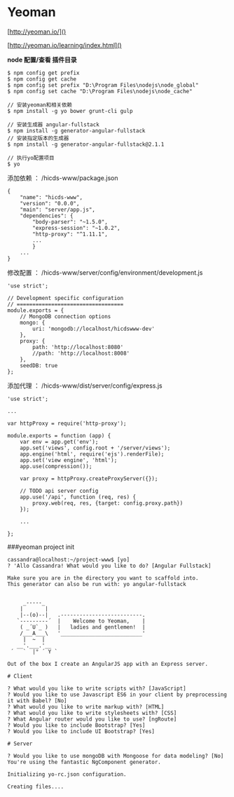 Yeoman
======
[http://yeoman.io/]()

[http://yeoman.io/learning/index.html]()

**node 配置/查看 插件目录**

	$ npm config get prefix
	$ npm config get cache
	$ npm config set prefix "D:\Program Files\nodejs\node_global"
	$ npm config set cache "D:\Program Files\nodejs\node_cache"

	// 安装yeoman和相关依赖
	$ npm install -g yo bower grunt-cli gulp
	
	// 安装生成器 angular-fullstack
	$ npm install -g generator-angular-fullstack
	// 安装指定版本的生成器
	$ npm install -g generator-angular-fullstack@2.1.1
	
	// 执行yo配置项目
	$ yo
	
	
添加依赖 ： /hicds-www/package.json
	

	{
		"name": "hicds-www",
		"version": "0.0.0",
		"main": "server/app.js",
		"dependencies": {
			"body-parser": "~1.5.0",
			"express-session": "~1.0.2",
			"http-proxy": "^1.11.1",
 			...
			}
		...	
	}	

修改配置 ： /hicds-www/server/config/environment/development.js

	'use strict';

	// Development specific configuration
	// ==================================
	module.exports = {
    	// MongoDB connection options
    	mongo: {
        	uri: 'mongodb://localhost/hicdswww-dev'
    	},
    	proxy: {
        	path: 'http://localhost:8080'
        	//path: 'http://localhost:8008'
    	},
    	seedDB: true
	};	
	
	
添加代理 ： /hicds-www/dist/server/config/express.js	
	
	'use strict';

	...
		
	var httpProxy = require('http-proxy');

	module.exports = function (app) {
    	var env = app.get('env');
    	app.set('views', config.root + '/server/views');
	    app.engine('html', require('ejs').renderFile);
    	app.set('view engine', 'html');
    	app.use(compression());

    	var proxy = httpProxy.createProxyServer({});

    	// TODO api server config
    	app.use('/api', function (req, res) {
        	proxy.web(req, res, {target: config.proxy.path})
    	});
    	
    	...
    	
    };



###yeoman project init

```
cassandra@localhost:~/project-www$ [yo]
? 'Allo Cassandra! What would you like to do? [Angular Fullstack]

Make sure you are in the directory you want to scaffold into.
This generator can also be run with: yo angular-fullstack


     _-----_
    |       |
    |--(o)--|   .--------------------------.
   `---------´  |    Welcome to Yeoman,    |
    ( _´U`_ )   |   ladies and gentlemen!  |
    /___A___\   '__________________________'
     |  ~  |
   __'.___.'__
 ´   `  |° ´ Y `

Out of the box I create an AngularJS app with an Express server.

# Client

? What would you like to write scripts with? [JavaScript]
? Would you like to use Javascript ES6 in your client by preprocessing it with Babel? [No]
? What would you like to write markup with? [HTML]
? What would you like to write stylesheets with? [CSS]
? What Angular router would you like to use? [ngRoute]
? Would you like to include Bootstrap? [Yes]
? Would you like to include UI Bootstrap? [Yes]

# Server

? Would you like to use mongoDB with Mongoose for data modeling? [No]
You're using the fantastic NgComponent generator.

Initializing yo-rc.json configuration.

Creating files....

```


	

